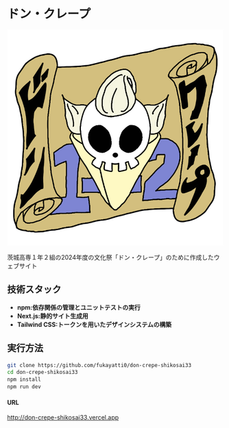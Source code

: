 # ドン・クレープ
![ドン・クレープのロゴ](https://raw.githubusercontent.com/fukayatti0/don-crepe-shikosai33/main/public/images/icon.png)


茨城高専１年２組の2024年度の文化祭「ドン・クレープ」のために作成したウェブサイト


## 技術スタック
- **npm:依存関係の管理とユニットテストの実行**
- **Next.js:静的サイト生成用**
- **Tailwind CSS:トークンを用いたデザインシステムの構築**

## 実行方法
```sh
git clone https://github.com/fukayatti0/don-crepe-shikosai33
cd don-crepe-shikosai33
npm install
npm run dev
```

#### URL
http://don-crepe-shikosai33.vercel.app